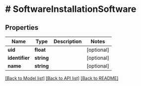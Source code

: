 # # SoftwareInstallationSoftware

## Properties

Name | Type | Description | Notes
------------ | ------------- | ------------- | -------------
**uid** | **float** |  | [optional]
**identifier** | **string** |  | [optional]
**name** | **string** |  | [optional]

[[Back to Model list]](../../README.md#models) [[Back to API list]](../../README.md#endpoints) [[Back to README]](../../README.md)
